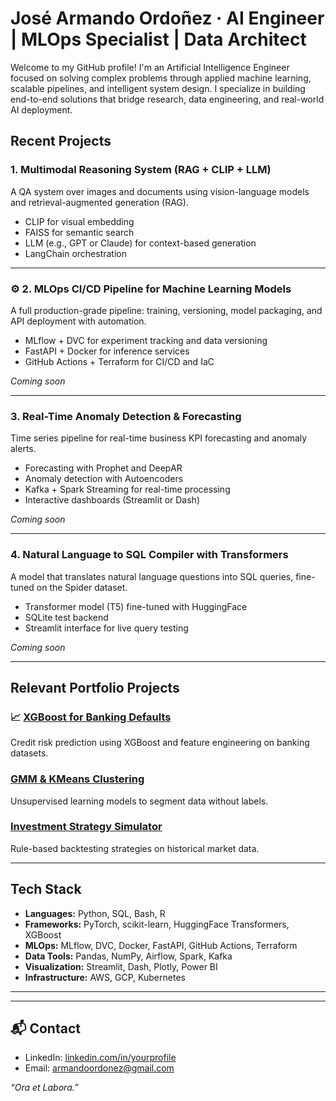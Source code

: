 # José Armando Ordoñez · AI Engineer | MLOps Specialist | Data Architect

Welcome to my GitHub profile! I'm an Artificial Intelligence Engineer focused on solving complex problems through applied machine learning, scalable pipelines, and intelligent system design. I specialize in building end-to-end solutions that bridge research, data engineering, and real-world AI deployment.


##  Recent Projects

### 1. Multimodal Reasoning System (RAG + CLIP + LLM)
A QA system over images and documents using vision-language models and retrieval-augmented generation (RAG).
- CLIP for visual embedding
- FAISS for semantic search
- LLM (e.g., GPT or Claude) for context-based generation
- LangChain orchestration


---

### ⚙️ 2. MLOps CI/CD Pipeline for Machine Learning Models
A full production-grade pipeline: training, versioning, model packaging, and API deployment with automation.
- MLflow + DVC for experiment tracking and data versioning
- FastAPI + Docker for inference services
- GitHub Actions + Terraform for CI/CD and IaC

 _Coming soon_

---

### 3. Real-Time Anomaly Detection & Forecasting
Time series pipeline for real-time business KPI forecasting and anomaly alerts.
- Forecasting with Prophet and DeepAR
- Anomaly detection with Autoencoders
- Kafka + Spark Streaming for real-time processing
- Interactive dashboards (Streamlit or Dash)

 _Coming soon_

---

###  4. Natural Language to SQL Compiler with Transformers
A model that translates natural language questions into SQL queries, fine-tuned on the Spider dataset.
- Transformer model (T5) fine-tuned with HuggingFace
- SQLite test backend
- Streamlit interface for live query testing

 _Coming soon_

---

## Relevant Portfolio Projects

### 📈 [XGBoost for Banking Defaults](https://github.com/armandoordonez/XGBoost_Banking_Defaults)
Credit risk prediction using XGBoost and feature engineering on banking datasets.

###  [GMM & KMeans Clustering](https://github.com/armandoordonez/Unsupervised_ML_Clustering_GMM_KMeans)
Unsupervised learning models to segment data without labels.

###  [Investment Strategy Simulator](https://github.com/armandoordonez/Estrategias_de_Inversion_Simple)
Rule-based backtesting strategies on historical market data.

---

##  Tech Stack

- **Languages:** Python, SQL, Bash, R
- **Frameworks:** PyTorch, scikit-learn, HuggingFace Transformers, XGBoost
- **MLOps:** MLflow, DVC, Docker, FastAPI, GitHub Actions, Terraform
- **Data Tools:** Pandas, NumPy, Airflow, Spark, Kafka
- **Visualization:** Streamlit, Dash, Plotly, Power BI
- **Infrastructure:** AWS, GCP, Kubernetes

---


---

## 📬 Contact

- LinkedIn: [linkedin.com/in/yourprofile]([https://linkedin.com/in/yourprofile](https://www.linkedin.com/in/armandoordonez/))
- Email: armandoordonez@gmail.com



_“Ora et Labora.”_
